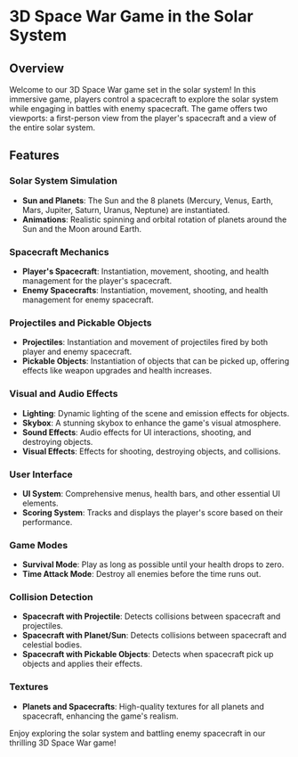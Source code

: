 # 3D Space War Game in the Solar System

## Overview
Welcome to our 3D Space War game set in the solar system! In this immersive game, players control a spacecraft to explore the solar system while engaging in battles with enemy spacecraft. The game offers two viewports: a first-person view from the player's spacecraft and a view of the entire solar system.

## Features

### Solar System Simulation
- **Sun and Planets**: The Sun and the 8 planets (Mercury, Venus, Earth, Mars, Jupiter, Saturn, Uranus, Neptune) are instantiated.
- **Animations**: Realistic spinning and orbital rotation of planets around the Sun and the Moon around Earth.

### Spacecraft Mechanics
- **Player's Spacecraft**: Instantiation, movement, shooting, and health management for the player's spacecraft.
- **Enemy Spacecrafts**: Instantiation, movement, shooting, and health management for enemy spacecraft.

### Projectiles and Pickable Objects
- **Projectiles**: Instantiation and movement of projectiles fired by both player and enemy spacecraft.
- **Pickable Objects**: Instantiation of objects that can be picked up, offering effects like weapon upgrades and health increases.

### Visual and Audio Effects
- **Lighting**: Dynamic lighting of the scene and emission effects for objects.
- **Skybox**: A stunning skybox to enhance the game's visual atmosphere.
- **Sound Effects**: Audio effects for UI interactions, shooting, and destroying objects.
- **Visual Effects**: Effects for shooting, destroying objects, and collisions.

### User Interface
- **UI System**: Comprehensive menus, health bars, and other essential UI elements.
- **Scoring System**: Tracks and displays the player's score based on their performance.

### Game Modes
- **Survival Mode**: Play as long as possible until your health drops to zero.
- **Time Attack Mode**: Destroy all enemies before the time runs out.

### Collision Detection
- **Spacecraft with Projectile**: Detects collisions between spacecraft and projectiles.
- **Spacecraft with Planet/Sun**: Detects collisions between spacecraft and celestial bodies.
- **Spacecraft with Pickable Objects**: Detects when spacecraft pick up objects and applies their effects.

### Textures
- **Planets and Spacecrafts**: High-quality textures for all planets and spacecraft, enhancing the game's realism.

Enjoy exploring the solar system and battling enemy spacecraft in our thrilling 3D Space War game!
